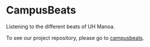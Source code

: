 # CampusBeats

Listening to the different beats of UH Manoa. 

To see our project repository, please go to [campusbeats](https://github.com/campusbeats/campusbeats).
